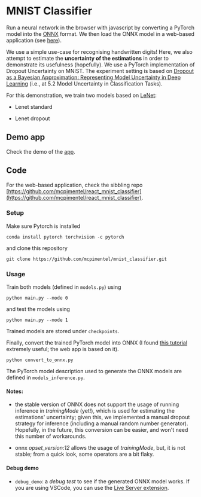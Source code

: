 # MNIST Classifier 

Run a neural network in the browser with javascript by converting a PyTorch model into the [ONNX](https://onnx.ai/) format. We then load the ONNX model in a web-based application (see [here](https://github.com/mcpimentel/react_mnist_classifier)).

We use a simple use-case for recognising handwritten digits! Here, we also attempt to estimate the **uncertainty of the estimations** in order to demonstrate its usefulness (hopefully). We use a PyTorch implementation of Dropout Uncertainty on MNIST. The experiment setting is based on [Dropout as a Bayesian Approximation: Representing Model Uncertainty in Deep Learning](https://arxiv.org/pdf/1506.02142.pdf) (i.e., at 5.2 Model Uncertainty in Classification Tasks).

For this demonstration, we train two models based on [LeNet](https://www.paperswithcode.com/method/lenet):

* Lenet standard 

* Lenet dropout


## Demo app 

Check the demo of the [app](https://mcpimentel.github.io/react_mnist_classifier/).


## Code

For the web-based application, check the sibbling repo [https://github.com/mcpimentel/react_mnist_classifier](https://github.com/mcpimentel/react_mnist_classifier).

### Setup

Make sure Pytorch is installed

```
conda install pytorch torchvision -c pytorch
```

and clone this repository

```
git clone https://github.com/mcpimentel/mnist_classifier.git
```

### Usage

Train both models (defined in `models.py`) using 

```
python main.py --mode 0
```

and test the models using

```
python main.py --mode 1
```

Trained models are stored under `checkpoints`.

Finally, convert the trained PyTorch model into ONNX (I found [this tutorial](https://github.com/elliotwaite/pytorch-to-javascript-with-onnx-js) extremely useful; the web app is based on it).

```
python convert_to_onnx.py
```

The PyTorch model description used to generate the ONNX models are defined in `models_inference.py`. 

#### Notes:

* the stable version of ONNX does not support the usage of running inference in *trainingMode* (yet!), which is used for estimating the estimations' uncertainty; given this, we implemented a manual dropout strategy for inference (including a manual random number generator). Hopefully, in the future, this conversion can be easier, and won't need this number of workarounds.

* onnx *opset_version:12* allows the usage of *trainingMode*, but, it is not stable; from a quick look, some operators are a bit flaky. 


#### Debug demo 

* `debug_demo`: a *debug test* to see if the generated ONNX model works. If you are using VSCode, you can use the [Live Server extension](https://marketplace.visualstudio.com/items?itemName=ritwickdey.LiveServer).
